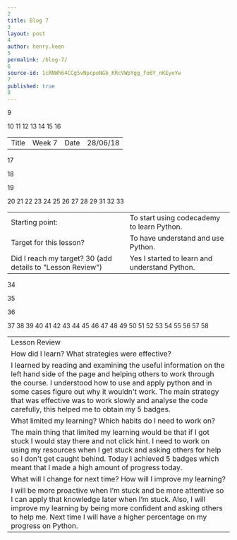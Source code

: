 ```yaml
---
2
title: Blog 7
3
layout: post
4
author: henry.keen
5
permalink: /blog-7/
6
source-id: 1cRNWh64CCg5vNpcpoNGb_KRcVWpYgg_fo6Y_nKEyeYw
7
published: true
8
---
```

9
<table>
10
  <tr>
11
    <td>Title</td>
12
    <td>Week 7</td>
13
    <td>Date</td>
14
    <td>28/06/18</td>
15
  </tr>
16
</table>
17

18

19
<table>
20
  <tr>
21
    <td>Starting point:</td>
22
    <td>To start using codecademy to learn Python.</td>
23
  </tr>
24
  <tr>
25
    <td>Target for this lesson?</td>
26
    <td>To have understand and use Python.</td>
27
  </tr>
28
  <tr>
29
    <td>Did I reach my target? 
30
(add details to "Lesson Review")</td>
31
    <td> Yes I started to learn and understand Python.</td>
32
  </tr>
33
</table>
34

35

36
<table>
37
  <tr>
38
    <td>Lesson Review</td>
39
  </tr>
40
  <tr>
41
    <td>How did I learn? What strategies were effective? </td>
42
  </tr>
43
  <tr>
44
    <td>I learned by reading and examining the useful information on the left hand side of the page and helping others to work through the course. I understood how to use and apply python and in some cases figure out why it wouldn't work. The main strategy that was effective was to work slowly and analyse the code carefully, this helped me to obtain my 5 badges.</td>
45
  </tr>
46
  <tr>
47
    <td>What limited my learning? Which habits do I need to work on? </td>
48
  </tr>
49
  <tr>
50
    <td>The main thing that limited my learning would be that if I got stuck I would stay there and not click hint. I need to work on using my resources when I get stuck and asking others for help so I don't get caught behind. Today I achieved 5 badges which meant that I made a high amount of progress today.</td>
51
  </tr>
52
  <tr>
53
    <td>What will I change for next time? How will I improve my learning?</td>
54
  </tr>
55
  <tr>
56
    <td>I will be more proactive when I’m stuck and be more attentive so I can apply that knowledge later when I’m stuck. Also, I will improve my learning by being more confident and asking others to help me. Next time I will have a higher percentage on my progress on Python.</td>
57
  </tr>
58
</table>
